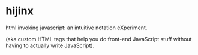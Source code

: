 # hijinx
html invoking javascript: an intuitive notation eXperiment.

(aka custom HTML tags that help you do front-end JavaScript stuff without having to actually write JavaScript).
